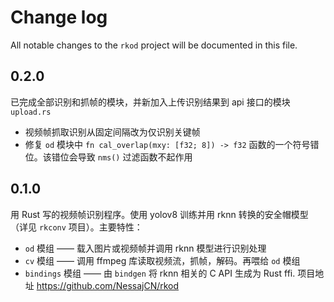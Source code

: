 # Change log

All notable changes to the `rkod` project will be documented in this file.

## 0.2.0

已完成全部识别和抓帧的模块，并新加入上传识别结果到 api 接口的模块 `upload.rs`
- 视频帧抓取识别从固定间隔改为仅识别关键帧
- 修复 `od` 模块中 `fn cal_overlap(mxy: [f32; 8]) -> f32` 函数的一个符号错位。该错位会导致 `nms()` 过滤函数不起作用

## 0.1.0

用 Rust 写的视频帧识别程序。使用 yolov8 训练并用 rknn 转换的安全帽模型（详见 `rkconv` 项目）。主要特性：
- `od` 模组 —— 载入图片或视频帧并调用 rknn 模型进行识别处理
- `cv` 模组 —— 调用 ffmpeg 库读取视频流，抓帧，解码。再喂给 `od` 模组
- `bindings` 模组 —— 由 `bindgen` 将 rknn 相关的 C API 生成为 Rust ffi.
项目地址 https://github.com/NessajCN/rkod